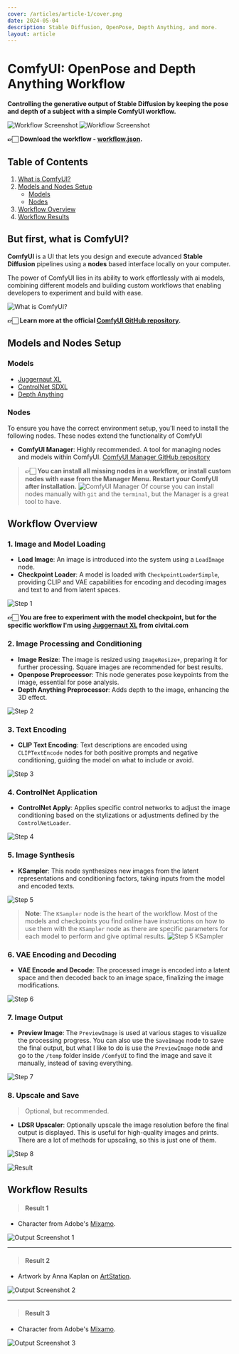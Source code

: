 ```yaml
---
cover: /articles/article-1/cover.png
date: 2024-05-04
description: Stable Diffusion, OpenPose, Depth Anything, and more.
layout: article
---
```

# ComfyUI: OpenPose and Depth Anything Workflow

**Controlling the generative output of Stable Diffusion by keeping the pose and depth of a subject with a simple ComfyUI workflow.**

![Workflow Screenshot](/articles/article-1/cover.png)
![Workflow Screenshot](/articles/article-1/comfyui-openpose.png)

**👉🏻 Download the workflow - [workflow.json](https://github.com/martintmv-git/workflows/blob/main/OpenPose%20DepthAnything/workflow.json).**

## Table of Contents
1. [What is ComfyUI?](#but-first-what-is-comfyui)
2. [Models and Nodes Setup](#models-and-nodes-setup)
   - [Models](#models)
   - [Nodes](#nodes)
3. [Workflow Overview](#workflow-overview)
4. [Workflow Results](#workflow-results)


## But first, what is ComfyUI?

**ComfyUI** is a UI that lets you design and execute advanced **Stable Diffusion** pipelines using a **nodes** based interface locally on your computer.

The power of ComfyUI lies in its ability to work effortlessly with ai models, combining different models and building custom workflows that enabling developers to experiment and build with ease.

![What is ComfyUI?](/articles/article-1/comfyui_screenshot.png)

**👉🏻 Learn more at the official [ComfyUI GitHub repository](https://github.com/comfyanonymous/ComfyUI).**

## Models and Nodes Setup

### Models

- [Juggernaut XL](https://civitai.com/models/133005/juggernaut-xl)
- [ControlNet SDXL](https://huggingface.co/lllyasviel/sd_control_collection/tree/main)
- [Depth Anything](https://huggingface.co/LiheYoung/depth_anything_vitl14)


### Nodes

To ensure you have the correct environment setup, you'll need to install the following nodes. These nodes extend the functionality of ComfyUI

- **ComfyUI Manager**: Highly recommended. A tool for managing nodes and models within ComfyUI. [ComfyUI Manager GitHub repository](https://github.com/ltdrdata/ComfyUI-Manager)

> **👉🏻 You can install all missing nodes in a workflow, or install custom nodes with ease from the Manager Menu. Restart your ComfyUI after installation.**
![ComfyUI Manager](/articles/article-1/comfyui-manager.png)
Of course you can install nodes manually with `git` and the `terminal`, but the Manager is a great tool to have.

## Workflow Overview

### 1. Image and Model Loading
- **Load Image**: An image is introduced into the system using a `LoadImage` node.
- **Checkpoint Loader**: A model is loaded with `CheckpointLoaderSimple`, providing CLIP and VAE capabilities for encoding and decoding images and text to and from latent spaces.

![Step 1](/articles/article-1/step1.png)

**👉🏻 You are free to experiment with the model checkpoint, but for the specific workflow I'm using [Juggernaut XL](https://civitai.com/models/133005/juggernaut-xl) from civitai.com**

### 2. Image Processing and Conditioning
- **Image Resize**: The image is resized using `ImageResize+`, preparing it for further processing. Square images are recommended for best results.
- **Openpose Preprocessor**: This node generates pose keypoints from the image, essential for pose analysis.
- **Depth Anything Preprocessor**: Adds depth to the image, enhancing the 3D effect.

![Step 2](/articles/article-1/step2.png)

### 3. Text Encoding
- **CLIP Text Encoding**: Text descriptions are encoded using `CLIPTextEncode` nodes for both positive prompts and negative conditioning, guiding the model on what to include or avoid.

![Step 3](/articles/article-1/step3.png)

### 4. ControlNet Application
- **ControlNet Apply**: Applies specific control networks to adjust the image conditioning based on the stylizations or adjustments defined by the `ControlNetLoader`.

![Step 4](/articles/article-1/step4.png)

### 5. Image Synthesis
- **KSampler**: This node synthesizes new images from the latent representations and conditioning factors, taking inputs from the model and encoded texts.

![Step 5](/articles/article-1/step5.png)

> **Note**: The `KSampler` node is the heart of the workflow. Most of the models and checkpoints you find online have instructions on how to use them with the `KSampler` node as there are specific parameters for each model to perform and give optimal results. 
![Step 5 KSampler](/articles/article-1/step5-ksampler.png)

### 6. VAE Encoding and Decoding
- **VAE Encode and Decode**: The processed image is encoded into a latent space and then decoded back to an image space, finalizing the image modifications.

![Step 6](/articles/article-1/step6.png)

### 7. Image Output
- **Preview Image**: The `PreviewImage` is used at various stages to visualize the processing progress. You can also use the `SaveImage` node to save the final output, but what I like to do is use the `PreviewImage` node and go to the `/temp` folder inside `/ComfyUI` to find the image and save it manually, instead of saving everything.

![Step 7](/articles/article-1/step7.png)

### 8. Upscale and Save
> Optional, but recommended.
- **LDSR Upscaler**: Optionally upscale the image resolution before the final output is displayed. This is useful for high-quality images and prints. There are a lot of methods for upscaling, so this is just one of them.

![Step 8](/articles/article-1/step8.png)

![Result](/articles/article-1/result.png)

## Workflow Results

> #### Result 1

- Character from Adobe's [Mixamo](https://www.mixamo.com/).

![Output Screenshot 1](/articles/article-1/output1.png)

---

> #### Result 2

- Artwork by Anna Kaplan on [ArtStation](https://annetrukhina.artstation.com/).

![Output Screenshot 2](/articles/article-1/output2.png)

---

> #### Result 3

- Character from Adobe's [Mixamo](https://www.mixamo.com/).

![Output Screenshot 3](/articles/article-1/output3.png)

